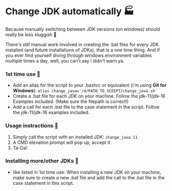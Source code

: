 # Change JDK automatically :factory:
Because manually switching between JDK versions (on windows) should really be less sluggish :snail:

There's still manual work involved in creating the .bat files for every JDK installed (and future installations of JDKs), that is a one time thing. And if you ever find yourself diving through windows environment variables multiple times a day, well, you can't say i didn't warn ya.

### 1st time use :blue_book:
- Add an alias for the script to your .bashrc or equivalent (i'm using **Git for Windows**): `alias change_java='/d/PATH_TO_SCRIPT/change_java.sh'`
- Create a .bat file for each JDK on your machine. Follow the jdk-11/jdk-16 Examples included. (Make sure the filepath is correct!)
- Add a call for each .bat file to the case statement in the script. Follow the jdk-11/jdk-16 examples included.

### Usage instractions :microscope: 
1. Simply call the script with an installed JDK: `change_java 11`
2. A CMD elevation prompt will pop up, accept it
3. Ta-Da!

### Installing more/other JDKs :hammer: 
- like listed in 1st time use: When installing a new JDK on your machine, make sure to create a new .bat file and add the call to the .bat file in the case statement in this script.